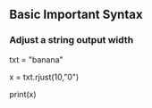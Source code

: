 ## Basic Important Syntax

### Adjust a string output width 

txt = "banana"

x = txt.rjust(10,"0")

print(x)

